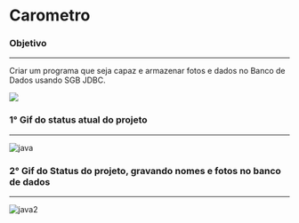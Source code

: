 # Carometro

### Objetivo
___

Criar um programa que seja capaz e armazenar fotos e dados no Banco de Dados usando SGB JDBC.
<p align="lefth" >
  <a href="https://skillicons.dev">
    <img src="https://skillicons.dev/icons?i=java,mysql,git" />
  </a>
</p>

### 1° Gif do status atual do projeto
___

![java](https://github.com/PauloCruz34/Carometro/assets/126684518/e9443e2a-ad70-46a8-b7b1-d2c342c20cd2)


### 2° Gif do Status do projeto, gravando nomes e fotos no banco de dados
___

![java2](https://github.com/PauloCruz34/Carometro/assets/126684518/59b24175-335d-4a39-89e7-e2accd74ca75)
